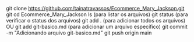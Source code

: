 
git clone https://github.com/tainatravassos/Ecommerce_Mary_Jackson.git
git cd Ecommerce_Mary_Jackson
ls (para listar os arquivos)
git status (para verificar o status dos arquivos)
git add .  (para adicionar todos os arquivos)
OU git add git-basico.md (para adicionar um arquivo específico)
git commit -m "Adicionando arquivo git-basico.md"
git push origin main

